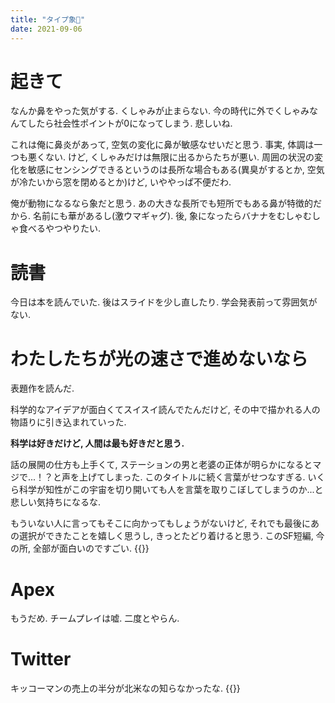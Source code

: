 ```yaml
---
title: "タイプ象🐘"
date: 2021-09-06
---
```


# 起きて
なんか鼻をやった気がする. くしゃみが止まらない. 今の時代に外でくしゃみなんてしたら社会性ポイントが0になってしまう. 悲しいね.

これは俺に鼻炎があって, 空気の変化に鼻が敏感なせいだと思う. 事実, 体調は一つも悪くない. けど, くしゃみだけは無限に出るからたちが悪い. 周囲の状況の変化を敏感にセンシングできるというのは長所な場合もある(異臭がするとか, 空気が冷たいから窓を閉めるとか)けど, いややっぱ不便だわ.

俺が動物になるなら象だと思う. あの大きな長所でも短所でもある鼻が特徴的だから. 名前にも華があるし(激ウマギャグ). 後, 象になったらバナナをむしゃむしゃ食べるやつやりたい.

# 読書
今日は本を読んでいた. 後はスライドを少し直したり. 学会発表前って雰囲気がない.

# わたしたちが光の速さで進めないなら
表題作を読んだ. 

科学的なアイデアが面白くてスイスイ読んでたんだけど, その中で描かれる人の物語りに引き込まれていった.

**科学は好きだけど, 人間は最も好きだと思う.**

話の展開の仕方も上手くて, ステーションの男と老婆の正体が明らかになるとマジで...！？と声を上げてしまった.
このタイトルに続く言葉がせつなすぎる. いくら科学が知性がこの宇宙を切り開いても人を言葉を取りこぼしてしまうのか...と悲しい気持ちになるな.

もういない人に言ってもそこに向かってもしょうがないけど, それでも最後にあの選択ができたことを嬉しく思うし, きっとたどり着けると思う. このSF短編, 今の所, 全部が面白いのですごい.
{{<amazon title="わたしたちが光の速さで進めないなら" asin="B08P7367Q8">}}
# Apex
もうだめ. チームプレイは嘘. 二度とやらん.
# Twitter
キッコーマンの売上の半分が北米なの知らなかったな.
{{<tweet user="dango_bot" id="1434572641663258630">}}